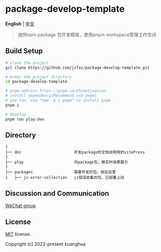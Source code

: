 # package-develop-template

**English** | [中文](./README-zh_CN.md)



> 提供npm package 包开发模版，使用pnpm workspace管理工作空间


## Build Setup

```bash
# clone the project
git clone https://github.com/jzfai/package-develop-template.git

# enter the project directory
cd package-develop-template

# pnpm address https://pnpm.io/zh/motivation
# install dependency(Recommend use pnpm)
# you can  use "npm -g i pnpm" to install pnpm 
pnpm i

# develop
pnpm run play:dev
```
## Directory

```tree
├
├── doc                       开发package的文档说明用的vitePress
├
├── play                      对package包，做实时效果展示
├
├── packages                  需要开发的包，放在这里
├   ├── js-error-collection   js错误收集的包，已部署上线

```


## Discussion and Communication
[WeChat group](http://8.135.1.141/file/images/wx-groud.png)

## License

[MIT](https://github.com/jzfai/micro-frontend-template/blob/master/LICENSE) license.

Copyright (c) 2022-present  kuanghua
